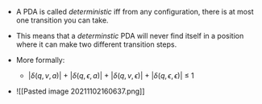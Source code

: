 - A PDA is called *deterministic* iff from any configuration, there is at most one transition you can take.
- This means that a *determinstic* PDA will never find itself in a position where it can make two different transition steps.
- More formally:
	- |$\delta(q,v,a)$| + |$\delta(q,\epsilon,a)$| + |$\delta(q,v,\epsilon)$| + |$\delta(q,\epsilon,\epsilon)$| $\leqslant$ 1

- ![[Pasted image 20211102160637.png]]